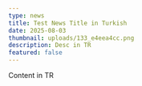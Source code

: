 ```yaml
---
type: news
title: Test News Title in Turkish
date: 2025-08-03
thumbnail: uploads/133_e4eea4cc.png
description: Desc in TR
featured: false
---
```


Content in TR